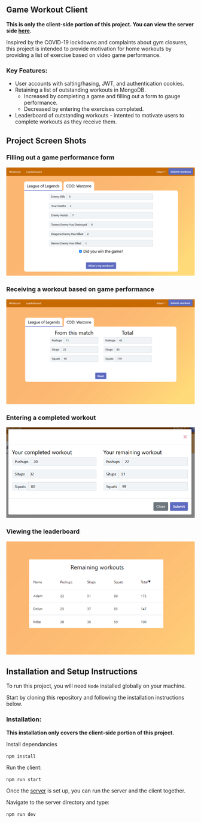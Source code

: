 ## Game Workout Client

**This is only the client-side portion of this project. You can view the server side [here](https://github.com/adbollinger/game-workout-server).**

Inspired by the COVID-19 lockdowns and complaints about gym closures, this project is intended to provide motivation for home workouts by providing a list of exercise based on video game performance.

### Key Features:

- User accounts with salting/hasing, JWT, and authentication cookies.
- Retaining a list of outstanding workouts in MongoDB. 
  - Increased by completing a game and filling out a form to gauge performance.
  - Decreased by entering the exercises completed.
- Leaderboard of outstanding workouts - intented to motivate users to complete workouts as they receive them.

## Project Screen Shots

### Filling out a game performance form
![Game performance form](./src/images/screenshots/form.png)

### Receiving a workout based on game performance
![Workout result](./src/images/screenshots/results.png)

### Entering a completed workout
![Completed workout modal](./src/images/screenshots/completed-form.png)

### Viewing the leaderboard
![Leaderboard](./src/images/screenshots/leaderboard.png)

## Installation and Setup Instructions

To run this project, you will need `Node` installed globally on your machine.

Start by cloning this repository and following the installation instructions below.

### Installation:

**This installation only covers the client-side portion of this project.**

Install dependancies

`npm install`  

Run the client:  

`npm run start`  

Once the [server](https://github.com/adbollinger/game-workout-server) is set up, you can run the server and the client together.

Navigate to the server directory and type:

`npm run dev`  

